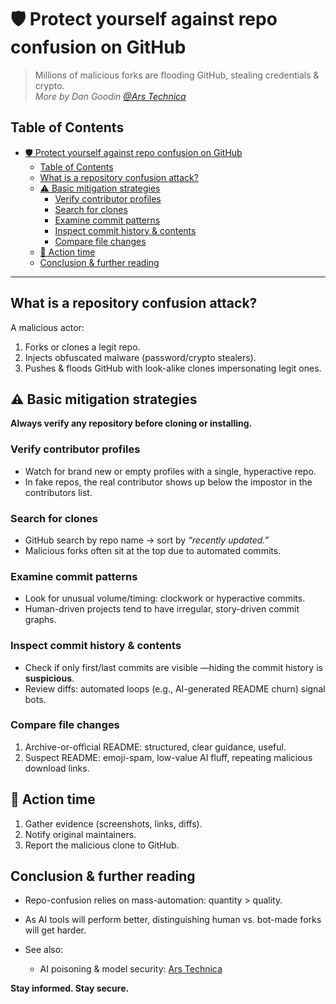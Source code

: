 # 🛡️ Protect yourself against repo confusion on GitHub

> Millions of malicious forks are flooding GitHub, stealing credentials & crypto.  
> *More by Dan Goodin [@Ars Technica](https://arstechnica.com/security/2024/02/github-besieged-by-millions-of-malicious-repositories-in-ongoing-attack)*

## Table of Contents

- [🛡️ Protect yourself against repo confusion on GitHub](#️-protect-yourself-against-repo-confusion-on-github)
  - [Table of Contents](#table-of-contents)
  - [What is a repository confusion attack?](#what-is-a-repository-confusion-attack)
  - [⚠ Basic mitigation strategies](#-basic-mitigation-strategies)
    - [Verify contributor profiles](#verify-contributor-profiles)
    - [Search for clones](#search-for-clones)
    - [Examine commit patterns](#examine-commit-patterns)
    - [Inspect commit history \& contents](#inspect-commit-history--contents)
    - [Compare file changes](#compare-file-changes)
  - [💊 Action time](#-action-time)
  - [Conclusion \& further reading](#conclusion--further-reading)

---

## What is a repository confusion attack?

A malicious actor:

1. Forks or clones a legit repo.
2. Injects obfuscated malware (password/crypto stealers).
3. Pushes & floods GitHub with look-alike clones impersonating legit ones.

## ⚠ Basic mitigation strategies

**Always verify any repository before cloning or installing.**

### Verify contributor profiles

- Watch for brand new or empty profiles with a single, hyperactive repo.
- In fake repos, the real contributor shows up below the impostor in the contributors list.

### Search for clones

- GitHub search by repo name → sort by *“recently updated.”*
- Malicious forks often sit at the top due to automated commits.

### Examine commit patterns

- Look for unusual volume/timing: clockwork or hyperactive commits.
- Human-driven projects tend to have irregular, story-driven commit graphs.

### Inspect commit history & contents

- Check if only first/last commits are visible —hiding the commit history is **suspicious**.
- Review diffs: automated loops (e.g., AI-generated README churn) signal bots.

### Compare file changes

1. Archive-or-official README: structured, clear guidance, useful.
2. Suspect README: emoji-spam, low-value AI fluff, repeating malicious download links.

## 💊 Action time

1. Gather evidence (screenshots, links, diffs).  
2. Notify original maintainers.  
3. Report the malicious clone to GitHub.  

## Conclusion & further reading

- Repo-confusion relies on mass-automation: quantity > quality.  
- As AI tools will perform better, distinguishing human vs. bot-made forks will get harder.

- See also:
  - AI poisoning & model security: [Ars Technica](https://arstechnica.com/information-technology/2024/01/ai-poisoning-could-turn-open-models-into-destructive-sleeper-agents-says-anthropic/)

**Stay informed. Stay secure.**
